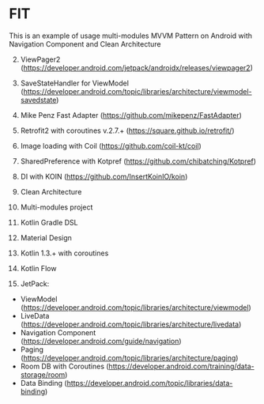# FIT
This is an example of usage multi-modules MVVM Pattern on Android with Navigation Component and Clean Architecture

2) ViewPager2 (https://developer.android.com/jetpack/androidx/releases/viewpager2)
3) SaveStateHandler for ViewModel (https://developer.android.com/topic/libraries/architecture/viewmodel-savedstate)
4) Mike Penz Fast Adapter (https://github.com/mikepenz/FastAdapter)
5) Retrofit2 with coroutines v.2.7.+ (https://square.github.io/retrofit/)
6) Image loading with Coil (https://github.com/coil-kt/coil)
7) SharedPreference with Kotpref (https://github.com/chibatching/Kotpref)
9) DI with KOIN (https://github.com/InsertKoinIO/koin)
10) Clean Architecture
11) Multi-modules project
12) Kotlin Gradle DSL
13) Material Design
14) Kotlin 1.3.+ with coroutines
15) Kotlin Flow

1) JetPack:
 - ViewModel (https://developer.android.com/topic/libraries/architecture/viewmodel)
 - LiveData (https://developer.android.com/topic/libraries/architecture/livedata)
 - Navigation Component (https://developer.android.com/guide/navigation)
 - Paging (https://developer.android.com/topic/libraries/architecture/paging)
 - Room DB with Coroutines (https://developer.android.com/training/data-storage/room)
 - Data Binding (https://developer.android.com/topic/libraries/data-binding)
